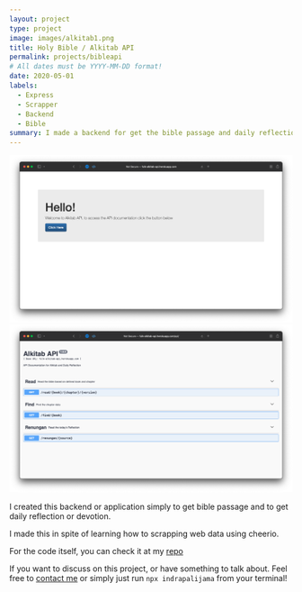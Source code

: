 ```yaml
---
layout: project
type: project
image: images/alkitab1.png
title: Holy Bible / Alkitab API
permalink: projects/bibleapi
# All dates must be YYYY-MM-DD format!
date: 2020-05-01
labels:
  - Express
  - Scrapper
  - Backend
  - Bible
summary: I made a backend for get the bible passage and daily reflection / devotion 
---
```


<div class="ui small rounded images">
  <img class="ui image" src="../images/alkitab1.png">
  <img class="ui image" src="../images/alkitab2.png">
</div>

I created this backend or application simply to get bible passage and to get daily reflection or devotion.  

I made this in spite of learning how to scrapping web data using cheerio.

For the code itself, you can check it at my [repo](https://github.com/indrapalijama/alkitab-api-v2) 

If you want to discuss on this project, or have something to talk about. Feel free to [contact me](indrapalijama.github.io) or simply just run `npx indrapalijama` from your terminal!


